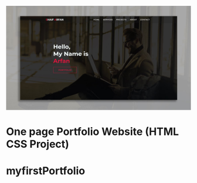 ![Watch Now](./img/Design.jpg)
# One page Portfolio Website (HTML CSS Project)



# myfirstPortfolio
